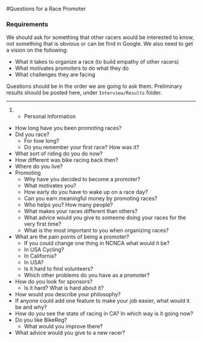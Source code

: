 #Questions for a Race Promoter

### Requirements
We should ask for something that other racers would be interested to know, not something that is obvious or can be find in Google. We also need to get a vision on the following: 

* What it takes to organize a race (to build empathy of other racers)
* What motivates promoters to do what they do
* What challenges they are facing

Questions should be in the order we are going to ask them. Preliminary results should be posted here, under `Interview/Results` folder.

---


1. * Personal Information
 * How long have you been promoting races?
 * Did you race?
     * For how long?
     * Do you remember your first race? How was it? 
 * What sort of riding do you do now?
 * How different was bike racing back then?
 * Where do you live?
* Promoting
  * Why have you decided to become a promoter?
  * What motivates you?
  * How early do you have to wake up on a race day?
  * Can you earn meaningful money by promoting races?
  * Who helps you? How many people?
  * What makes your races different than others?
  * What advice would you give to someone doing your races for the very first time?
  * What is the most important to you when organizing races?
* What are the pain points of being a promoter?
  * If you could change one thing in NCNCA what would it be?
  * In USA Cycling?
  * In California?
  * In USA?
  * Is it hard to find volunteers?
  * Which other problems do you have as a promoter?
* How do you look for sponsors?
  * Is it hard? What is hard about it?
* How would you describe your philosophy?
* If anyone could add one feature to make your job easier, what would it be and why?
* How do you see the state of racing in CA? In which way is it going now?
* Do you like BikeReg?
  * What would you improve there? 
* What advice would you give to a new racer?


